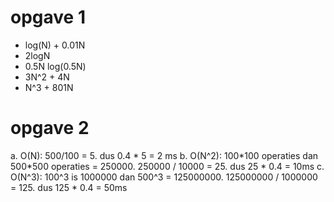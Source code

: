 # opgave 1
- log(N) + 0.01N
- 2logN
- 0.5N log(0.5N)
- 3N^2 + 4N
- N^3 + 801N

# opgave 2
a. O(N): 500/100 = 5. dus 0.4 \* 5 = 2 ms
b. O(N\^2): 100\*100 operaties dan 500\*500 operaties = 250000. 250000 / 10000 = 25. dus 25 \* 0.4 = 10ms
c. O(N\^3): 100\^3 is 1000000 dan 500\^3 = 125000000. 125000000 / 1000000 = 125. dus 125 \* 0.4 = 50ms 
